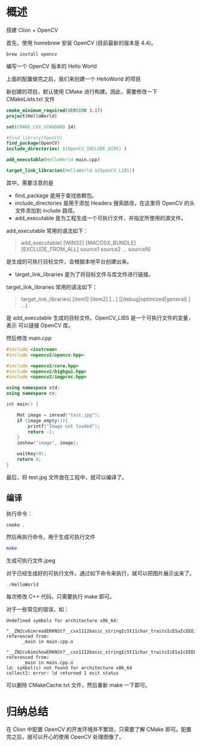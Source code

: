 # 概述



搭建 Clion + OpenCV

首先，使用 homebrew 安装 OpenCV (目前最新的版本是 4.4)。

```shell
brew install opencv
```



编写一个 OpenCV 版本的 Hello World

上面的配置做完之后，我们来创建一个 HelloWorld 的项目



新创建的项目，默认使用 CMake 进行构建。因此，需要修改一下 CMakeLists.txt 文件

```cmake
cmake_minimum_required(VERSION 3.17)
project(HelloWorld)

set(CMAKE_CXX_STANDARD 14)

#find_library(OpenCV)
find_package(OpenCV)
include_directories( ${OpenCV_INCLUDE_DIRS} )

add_executable(HelloWorld main.cpp)

target_link_libraries(HelloWorld ${OpenCV_LIBS})
```



其中，需要注意的是

- find_package 是用于查找依赖包。
- include_directories 是用于添加 Headers 搜索路径，在这里将 OpenCV 的头文件添加到 include 路径。
- add_executable 是为工程生成一个可执行文件，并指定所使用的源文件。

add_executable 常用的语法如下：

>  add_executable(<name> [WIN32] [MACOSX_BUNDLE] [EXCLUDE_FROM_ALL] source1 source2 … sourceN) 

<name> 是生成的可执行目标文件，会根据本地平台创建出来。

- target_link_libraries 是为了将目标文件与库文件进行链接。

target_link_libraries 常用的语法如下：

>  target_link_libraries(<target> [item1] [item2] [...] [[debug|optimized|general] <item>] ...) 

<target>  是 add_executable 生成的目标文件。OpenCV_LIBS 是一个可执行文件的变量，表示 可以链接 OpenCV 库。



然后修改 main.cpp

```c++
#include <iostream>
#include <opencv2/opencv.hpp>

#include <opencv2/core.hpp>
#include <opencv2/highgui.hpp>
#include <opencv2/imgproc.hpp>

using namespace std;
using namespace cv;

int main() {

    Mat image = imread("test.jpg");
    if (image.empty()){
        printf("Image not loaded");
        return -1;
    }
    imshow("image", image);

    waitKey(0);
    return 0;
}
```

最后，将 test.jpg 文件放在工程中，就可以编译了。

## 编译

执行命令：

```shell
cmake .
```

然后再执行命令，用于生成可执行文件

```cmake
make
```

生成可执行文件.jpeg

对于已经生成好的可执行文件，通过如下命令来执行，就可以把图片展示出来了。

```c++
./HelloWorld
```

每次修改 C++ 代码，只需要执行 make 即可。



对于一些常见的错误，如：

```
Undefined symbols for architecture x86_64:
  "__ZN2cv6imreadERKNSt7__cxx1112basic_stringIcSt11char_traitsIcESaIcEEEi", referenced from:
      _main in main.cpp.o
  "__ZN2cv6imshowERKNSt7__cxx1112basic_stringIcSt11char_traitsIcESaIcEEERKNS_11_InputArrayE", referenced from:
      _main in main.cpp.o
ld: symbol(s) not found for architecture x86_64
collect2: error: ld returned 1 exit status
```

可以删除 CMakeCache.txt 文件，然后重新 make 一下即可。



# 归纳总结

在 Clion 中配置 OpenCV 的开发环境并不繁琐，只需要了解 CMake 即可。配置完之后，就可以开心的使用 OpenCV 处理图像了。